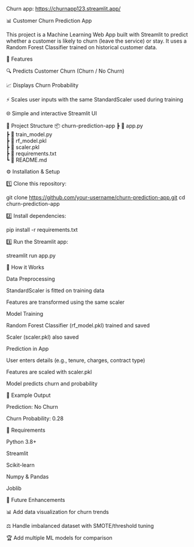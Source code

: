 Churn app: https://churnapp123.streamlit.app/

📊 Customer Churn Prediction App

This project is a Machine Learning Web App built with Streamlit to predict whether a customer is likely to churn (leave the service) or stay.
It uses a Random Forest Classifier trained on historical customer data.

🚀 Features

🔍 Predicts Customer Churn (Churn / No Churn)

📈 Displays Churn Probability

⚡ Scales user inputs with the same StandardScaler used during training

🌐 Simple and interactive Streamlit UI

📂 Project Structure
📦 churn-prediction-app
 ┣ 📜 app.py              
 ┣ 📜 train_model.py      
 ┣ 📜 rf_model.pkl       
 ┣ 📜 scaler.pkl        
 ┣ 📜 requirements.txt   
 ┗ 📜 README.md          

⚙️ Installation & Setup

1️⃣ Clone this repository:

git clone https://github.com/your-username/churn-prediction-app.git
cd churn-prediction-app


2️⃣ Install dependencies:

pip install -r requirements.txt


3️⃣ Run the Streamlit app:

streamlit run app.py

🧪 How it Works

Data Preprocessing

StandardScaler is fitted on training data

Features are transformed using the same scaler

Model Training

Random Forest Classifier (rf_model.pkl) trained and saved

Scaler (scaler.pkl) also saved

Prediction in App

User enters details (e.g., tenure, charges, contract type)

Features are scaled with scaler.pkl

Model predicts churn and probability

🎯 Example Output

Prediction: No Churn

Churn Probability: 0.28

📌 Requirements

Python 3.8+

Streamlit

Scikit-learn

Numpy & Pandas

Joblib

🌟 Future Enhancements

📊 Add data visualization for churn trends

⚖️ Handle imbalanced dataset with SMOTE/threshold tuning

🏆 Add multiple ML models for comparison
